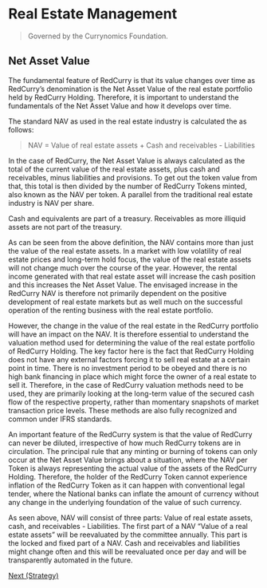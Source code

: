# Real Estate Management
> Governed by the Currynomics Foundation.

##  Net Asset Value
The fundamental feature of RedCurry is that its value changes over time as RedCurry’s denomination is the Net Asset Value of the real estate portfolio held by RedCurry Holding. Therefore, it is important to understand the fundamentals of the Net Asset Value and how it develops over time.

The standard NAV as used in the real estate industry is calculated the as follows:

> NAV = Value of real estate assets + Cash and receivables - Liabilities

In the case of RedCurry, the Net Asset Value is always calculated as the total of the current value of the real estate assets, plus cash and receivables, minus liabilities and provisions. To get out the token value from that, this total is then divided by the number of RedCurry Tokens minted, also known as the NAV per token. A parallel from the traditional real estate industry is NAV per share.

Cash and equivalents are part of a treasury. Receivables as more illiquid assets are not part of the treasury.

As can be seen from the above definition, the NAV contains more than just the value of the real estate assets. In a market with low volatility of real estate prices and long-term hold focus, the value of the real estate assets will not change much over the course of the year. However, the rental income generated with that real estate asset will increase the cash position and this increases the Net Asset Value. The envisaged increase in the RedCurry NAV is therefore not primarily dependent on the positive development of real estate markets but as well much on the successful operation of the renting business with the real estate portfolio.

However, the change in the value of the real estate in the RedCurry portfolio will have an impact on the NAV. It is therefore essential to understand the valuation method used for determining the value of the real estate portfolio of RedCurry Holding. The key factor here is the fact that RedCurry Holding does not have any external factors forcing it to sell real estate at a certain point in time. There is no investment period to be obeyed and there is no high bank financing in place which might force the owner of a real estate to sell it. Therefore, in the case of RedCurry valuation methods need to be used, they are primarily looking at the long-term value of the secured cash flow of the respective property, rather than momentary snapshots of market transaction price levels. These methods are also fully recognized and common under IFRS standards.

An important feature of the RedCurry system is that the value of RedCurry can never be diluted, irrespective of how much RedCurry tokens are in circulation. The principal rule that any minting or burning of tokens can only occur at the Net Asset Value brings about a situation, where the NAV per Token is always representing the actual value of the assets of the RedCurry Holding. Therefore, the holder of the RedCurry Token cannot experience inflation of the RedCurry Token as it can happen with conventional legal tender, where the National banks can inflate the amount of currency without any change in the underlying foundation of the value of such currency. 

As seen above, NAV will consist of three parts: Value of real estate assets, cash, and receivables - Liabilities. The first part of a NAV “Value of a real estate assets” will be reevaluated by the committee annually. This part is the locked and fixed part of a NAV. Cash and receivables and liabilities might change often and this will be reevaluated once per day and will be transparently automated in the future.

[Next (Strategy)](/asset/real/strategy.md)